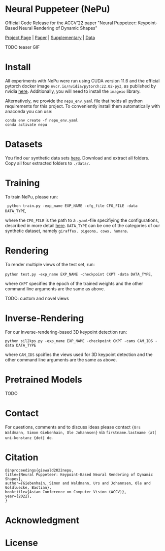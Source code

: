 # Neural Puppeteer (NePu)
Official Code Release for the ACCV'22 paper "Neural Puppeteer: Keypoint-Based Neural Rendering of Dynamic Shapes"

[Project Page](https://urs-waldmann.github.io/NePu/) | [Paper](https://urs-waldmann.github.io/NePu/docs/nepu_paper.pdf) | [Supplementary](https://urs-waldmann.github.io/NePu/docs/nepu_supp.pdf) | [Data](https://zenodo.org/record/7149178)

TODO teaser GIF

# Install

All experiments with NePu were run using CUDA version 11.6 and the official pytorch docker image `nvcr.io/nvidia/pytorch:22.02-py3`, as published by nvidia [here](https://ngc.nvidia.com/catalog/containers/nvidia:pytorch). Additionally, you will need to install the ```imageio``` library.

Alternatively, we provide the `nepu_env.yaml` file that holds all python requirements for this project. To conveniently install them automatically with anaconda you can use:
```
conda env create -f nepu_env.yaml
conda activate nepu
```


# Datasets

You find our synthetic data sets [here](https://zenodo.org/record/7149178). Download and extract all folders. Copy all four extracted folders to ```./data/```.

# Training

To train NePu, please run:

``` python train.py -exp_name EXP_NAME -cfg_file CFG_FILE -data DATA_TYPE```,

where the ```CFG_FILE``` is the path to a ```.yaml```-file specifiying the configurations, described in more detail [here](todo-insert-link-here). ```DATA_TYPE``` can be one of the categories of our synthetic dataset, namely ```giraffes, pigeons, cows, humans```.


# Rendering

To render multiple views of the test set, run:

``` python test.py -exp_name EXP_NAME -checkpoint CKPT -data DATA_TYPE ```,

where ```CKPT``` specifies the epoch of the trained weights and the other command line arguments are the same as above.

TODO: custom and novel views

# Inverse-Rendering

For our inverse-rendering-based 3D keypoint detection run:

```
python sil2kps.py -exp_name EXP_NAME -checkpoint CKPT -cams CAM_IDS -data DATA_TYPE 
```

where ```CAM_IDS``` spcifies the views used for 3D keypoint detection and the other command line arguments are the same as above.

# Pretrained Models

TODO

# Contact

For questions, comments and to discuss ideas please contact ```{Urs Waldmann, Simon Giebenhain, Ole Johannsen}``` via ```firstname.lastname (at] uni-konstanz {dot| de```.

# Citation

```
@inproceedings{giewald2022nepu,
title={Neural Puppeteer: Keypoint-Based Neural Rendering of Dynamic Shapes},
author={Giebenhain, Simon and Waldmann, Urs and Johannsen, Ole and Goldluecke, Bastian},
booktitle={Asian Conference on Computer Vision (ACCV)},
year={2022},
}
```

# Acknowledgment

# License
